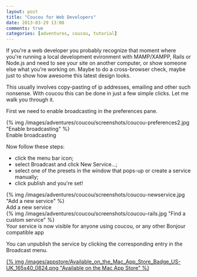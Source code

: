 ```yaml
---
layout: post
title: "Coucou for Web Developers"
date: 2013-03-29 13:08
comments: true
categories: [adventures, coucou, tutorial]
---
```


If you're a web developer you probably recognize that moment where you're running a local development evironment with MAMP/XAMPP, Rails or Node.js and need to see your site on another computer, or show someone else what you're working on. Maybe to do a cross-browser check, maybe just to show how awesome this latest design looks.

This usually involves copy-pasting of ip addresses, emailing and other such nonsense. With coucou this can be done in just a few simple clicks. Let me walk you through it.

First we need to enable broadcasting in the preferences pane.

<div class="thumbnail">
{% img /images/adventures/coucou/screenshots/coucou-preferences2.jpg "Enable broadcasting" %}
<div class="caption">
Enable broadcasting
</div>
</div>

Now follow these steps:

<!-- more -->

* click the menu bar icon;
* select Broadcast and click New Service...;
* select one of the presets in the window that pops-up or create a service manually;
* click publish and you're set!

<div class="thumbnail">
{% img /images/adventures/coucou/screenshots/coucou-newservice.jpg "Add a new service" %}
<div class="caption">
Add a new service
</div>
</div>

<div class="thumbnail">
{% img /images/adventures/coucou/screenshots/coucou-rails.jpg "Find a custom service" %}
<div class="caption">
Your service is now visible for anyone using coucou, or any other Bonjour compatible app
</div>
</div>

You can unpublish the service by clicking the corresponding entry in the Broadcast menu.

<a href="https://itunes.apple.com/app/coucou/id620436774">{% img /images/appstore/Available_on_the_Mac_App_Store_Badge_US-UK_165x40_0824.png "Available on the Mac App Store" %}</a>
